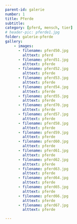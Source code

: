 ```yaml
---
parent-id: galerie
number: 1
title: Pferde 
subtitle: 
category: [pferd, mensch, tier]
# header-pic: pferde1.jpg
folder: galerie-pferde
gallery:
    - images:
      - filename: pferd50.jpg
        alttext: pferd
      - filename: pferd51.jpg
        alttext: pferde     
      - filename: pferd52.jpg
        alttext: pferde
      - filename: pferd53.jpg
        alttext: pferde
      - filename: pferd54.jpg
        alttext: pferde
      - filename: pferd55.jpg
        alttext: pferde
      - filename: pferd70.jpg
        alttext: pferde
      - filename: pferd57.jpg
        alttext: pferde
      - filename: pferd58.jpg
        alttext: pferde
      - filename: pferd59.jpg
        alttext: pferde
      - filename: pferd60.jpg
        alttext: pferde
      - filename: pferd61.jpg
        alttext: pferde
      - filename: pferd62.jpg
        alttext: pferde 
      - filename: pferd63.jpg
        alttext: pferde
      - filename: pferd64.jpg
        alttext: pferde
      - filename: pferd65.jpg
        alttext: pferde
      - filename: pferd66.jpg
        alttext: pferde
      - filename: pferd67.jpg
        alttext: pferde

---
```

<!-- beschreibender Text hier -->
